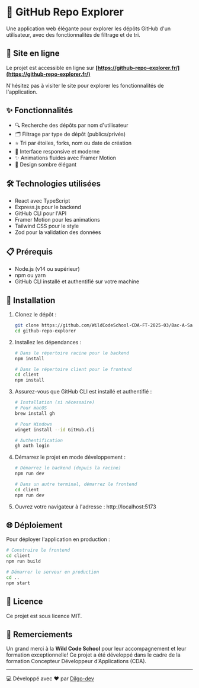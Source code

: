# 🚀 GitHub Repo Explorer

Une application web élégante pour explorer les dépôts GitHub d'un utilisateur, avec des fonctionnalités de filtrage et de tri.

## 🔗 Site en ligne

Le projet est accessible en ligne sur **[https://github-repo-explorer.fr/](https://github-repo-explorer.fr/)**

N'hésitez pas à visiter le site pour explorer les fonctionnalités de l'application.

## ✨ Fonctionnalités

- 🔍 Recherche des dépôts par nom d'utilisateur
- 🗂️ Filtrage par type de dépôt (publics/privés)
- ⭐ Tri par étoiles, forks, nom ou date de création
- 📱 Interface responsive et moderne
- ✨ Animations fluides avec Framer Motion
- 🌙 Design sombre élégant

## 🛠️ Technologies utilisées

- React avec TypeScript
- Express.js pour le backend
- GitHub CLI pour l'API
- Framer Motion pour les animations
- Tailwind CSS pour le style
- Zod pour la validation des données

## 📋 Prérequis

- Node.js (v14 ou supérieur)
- npm ou yarn
- GitHub CLI installé et authentifié sur votre machine

## 🚀 Installation

1. Clonez le dépôt :
   ```bash
   git clone https://github.com/WildCodeSchool-CDA-FT-2025-03/Bac-A-Sable-Benjamin.git github-repo-explorer
   cd github-repo-explorer
   ```

2. Installez les dépendances :
   ```bash
   # Dans le répertoire racine pour le backend
   npm install
   
   # Dans le répertoire client pour le frontend
   cd client
   npm install
   ```

3. Assurez-vous que GitHub CLI est installé et authentifié :
   ```bash
   # Installation (si nécessaire)
   # Pour macOS
   brew install gh
   
   # Pour Windows
   winget install --id GitHub.cli
   
   # Authentification
   gh auth login
   ```

4. Démarrez le projet en mode développement :
   ```bash
   # Démarrez le backend (depuis la racine)
   npm run dev
   
   # Dans un autre terminal, démarrez le frontend
   cd client
   npm run dev
   ```

5. Ouvrez votre navigateur à l'adresse : http://localhost:5173

## 🌐 Déploiement

Pour déployer l'application en production :

```bash
# Construire le frontend
cd client
npm run build

# Démarrer le serveur en production
cd ..
npm start
```

## 📝 Licence

Ce projet est sous licence MIT.

## 🙏 Remerciements

Un grand merci à la **Wild Code School** pour leur accompagnement et leur formation exceptionnelle! Ce projet a été développé dans le cadre de la formation Concepteur Développeur d'Applications (CDA).

---

💻 Développé avec ❤️ par [Dilgo-dev](https://github.com/dilgo-dev)